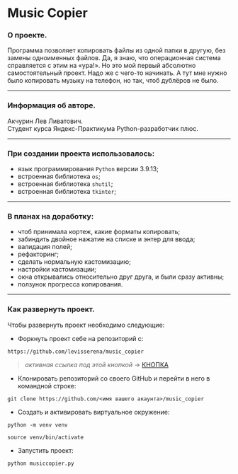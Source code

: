 # Music Copier

### О проекте.
Программа позволяет копировать файлы из одной папки в другую, без замены одноименных файлов.
Да, я знаю, что операционная система справляется с этим на «ура!».
Но это мой первый абсолютно самостоятельный проект. Надо же с чего-то начинать.
А тут мне нужно было копировать музыку на телефон, но так, чтоб дублёров не было.
___
### Информация об авторе.
Акчурин Лев Ливатович.<br>Студент курса Яндекс-Практикума Python-разработчик плюс.
___
### При создании проекта использовалось:
- язык программирования `Python` версии 3.9.13;
- встроенная библиотека `os`;
- встроенная библиотека `shutil`;
- встроенная библиотека `tkinter`;
___
### В планах на доработку:
- чтоб принимала кортеж, какие форматы копировать;
- забиндить двойное нажатие на списке и энтер для ввода;
- валидация полей;
- рефакторинг;
- сделать нормальную кастомизацию;
- настройки кастомизации;
- окна открывались относительно друг друга, и были сразу активны;
- ползунок прогресса копирования.
___
### Как развернуть проект.
Чтобы развернуть проект необходимо следующие:
- Форкнуть проект себе на репозиторий с:
```
https://github.com/levisserena/music_copier
```

>*активная ссылка под этой кнопкой* -> [КНОПКА](https://github.com/levisserena/music_copier)
- Клонировать репозиторий со своего GitHub и перейти в него в командной строке:

```
git clone https://github.com/<имя вашего акаунта>/music_copier
```
- Создать и активировать виртуальное окружение:

```
python -m venv venv
```

```
source venv/bin/activate
```

- Запустить проект:

```
python musiccopier.py
```
